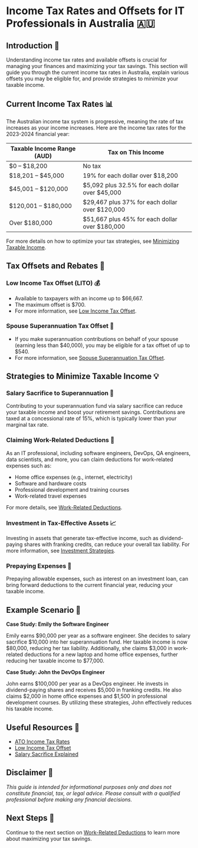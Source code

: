 # Income Tax Rates and Offsets for IT Professionals in Australia 🇦🇺

## Introduction 💼

Understanding income tax rates and available offsets is crucial for managing your finances and maximizing your tax savings. This section will guide you through the current income tax rates in Australia, explain various offsets you may be eligible for, and provide strategies to minimize your taxable income.

## Current Income Tax Rates 📊

The Australian income tax system is progressive, meaning the rate of tax increases as your income increases. Here are the income tax rates for the 2023-2024 financial year:

| Taxable Income Range (AUD)  | Tax on This Income      |
|-----------------------------|-------------------------|
| $0 – $18,200                | No tax                  |
| $18,201 – $45,000           | 19% for each dollar over $18,200 |
| $45,001 – $120,000          | $5,092 plus 32.5% for each dollar over $45,000 |
| $120,001 – $180,000         | $29,467 plus 37% for each dollar over $120,000 |
| Over $180,000               | $51,667 plus 45% for each dollar over $180,000 |

For more details on how to optimize your tax strategies, see [Minimizing Taxable Income](minimizing-taxable-income.md).

## Tax Offsets and Rebates 🧾

### Low Income Tax Offset (LITO) 💰

- Available to taxpayers with an income up to $66,667.
- The maximum offset is $700.
- For more information, see [Low Income Tax Offset](tax-offsets.md#low-income-tax-offset-lito).

### Spouse Superannuation Tax Offset 👫

- If you make superannuation contributions on behalf of your spouse (earning less than $40,000), you may be eligible for a tax offset of up to $540.
- For more information, see [Spouse Superannuation Tax Offset](tax-offsets.md#spouse-superannuation-tax-offset).

## Strategies to Minimize Taxable Income 💡

### Salary Sacrifice to Superannuation 🏦

Contributing to your superannuation fund via salary sacrifice can reduce your taxable income and boost your retirement savings. Contributions are taxed at a concessional rate of 15%, which is typically lower than your marginal tax rate.

### Claiming Work-Related Deductions 🧳

As an IT professional, including software engineers, DevOps, QA engineers, data scientists, and more, you can claim deductions for work-related expenses such as:

- Home office expenses (e.g., internet, electricity)
- Software and hardware costs
- Professional development and training courses
- Work-related travel expenses

For more details, see [Work-Related Deductions](work-related-deductions.md).

### Investment in Tax-Effective Assets 📈

Investing in assets that generate tax-effective income, such as dividend-paying shares with franking credits, can reduce your overall tax liability. For more information, see [Investment Strategies](investment-strategies.md).

### Prepaying Expenses 📅

Prepaying allowable expenses, such as interest on an investment loan, can bring forward deductions to the current financial year, reducing your taxable income.

## Example Scenario 📘

**Case Study: Emily the Software Engineer**

Emily earns $90,000 per year as a software engineer. She decides to salary sacrifice $10,000 into her superannuation fund. Her taxable income is now $80,000, reducing her tax liability. Additionally, she claims $3,000 in work-related deductions for a new laptop and home office expenses, further reducing her taxable income to $77,000.

**Case Study: John the DevOps Engineer**

John earns $100,000 per year as a DevOps engineer. He invests in dividend-paying shares and receives $5,000 in franking credits. He also claims $2,000 in home office expenses and $1,500 in professional development courses. By utilizing these strategies, John effectively reduces his taxable income.

## Useful Resources 🔗

- [ATO Income Tax Rates](https://www.ato.gov.au/rates/individual-income-tax-rates/)
- [Low Income Tax Offset](https://www.ato.gov.au/Individuals/Income-and-deductions/Offsets-and-rebates/Low-income-offsets/)
- [Salary Sacrifice Explained](https://www.moneysmart.gov.au/superannuation-and-retirement/how-super-works/salary-sacrifice)

## Disclaimer 🚨

*This guide is intended for informational purposes only and does not constitute financial, tax, or legal advice. Please consult with a qualified professional before making any financial decisions.*

## Next Steps 🚀

Continue to the next section on [Work-Related Deductions](work-related-deductions.md) to learn more about maximizing your tax savings.
